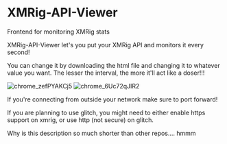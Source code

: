 # XMRig-API-Viewer
Frontend for monitoring XMRig stats

XMRig-API-Viewer let's you put your XMRig API and monitors it every second!

You can change it by downloading the html file and changing it to whatever value you want. The lesser the interval, the more it'll act like a doser!!!

![chrome_zefPYAKCj5](https://github.com/user-attachments/assets/2e2ea57a-84b1-47d7-ba80-2cbc8d28ad5b)
![chrome_6Uc72qJIR2](https://github.com/user-attachments/assets/bf9fcac9-a7d9-4482-b903-30e70648e04c)

If you're connecting from outside your network make sure to port forward!

If you are planning to use glitch, you might need to either enable https support on xmrig, or use http (not secure) on glitch. 

Why is this description so much shorter than other repos.... hmmm
